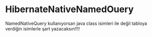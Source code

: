 # HibernateNativeNamedOuery

NamedNativeQuery kullanıyorsan java class isimleri ile değil tabloya verdiğin isimlerle şart yazacaksın!!!!
